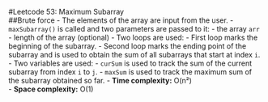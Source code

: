 #Leetcode 53: Maximum Subarray
<br>
##Brute force
    - The elements of the array are input from the user.
    - `maxSubarray()` is called and two parameters are passed to it:
    - the array `arr`
    - length of the array (optional)
    - Two loops are used:
    - First loop marks the beginning of the subarray.
    - Second loop marks the ending point of the subarray and is used to obtain the sum of all subarrays that start at index `i`.
    - Two variables are used:
    - `curSum` is used to track the sum of the current subarray from index `i` to `j`.
    - `maxSum` is used to track the maximum sum of the subarray obtained so far.
    - **Time complexity:** O(n²)  
    - **Space complexity:** O(1)

